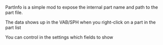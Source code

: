 PartInfo is a simple mod to expose the internal part name and path to the part file.  

The data shows up in the VAB/SPH when you right-click on a part in the part list

You can control in the settings which fields to show